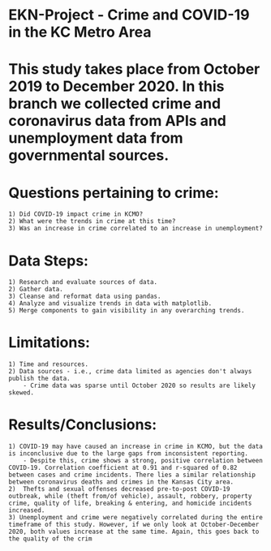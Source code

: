 # EKN-Project - Crime and COVID-19 in the KC Metro Area
# This study takes place from October 2019 to December 2020. In this branch we collected crime and coronavirus data from APIs and unemployment data from governmental sources.
# Questions pertaining to crime:
    1) Did COVID-19 impact crime in KCMO?
    2) What were the trends in crime at this time?
    3) Was an increase in crime correlated to an increase in unemployment?
# Data Steps:
    1) Research and evaluate sources of data.
    2) Gather data.
    3) Cleanse and reformat data using pandas.
    4) Analyze and visualize trends in data with matplotlib.
    5) Merge components to gain visibility in any overarching trends.
# Limitations:
    1) Time and resources.
    2) Data sources - i.e., crime data limited as agencies don't always publish the data.
        - Crime data was sparse until October 2020 so results are likely skewed.
# Results/Conclusions:
    1) COVID-19 may have caused an increase in crime in KCMO, but the data is inconclusive due to the large gaps from inconsistent reporting.
        - Despite this, crime shows a strong, positive correlation between COVID-19. Correlation coefficient at 0.91 and r-squared of 0.82 between cases and crime incidents. There lies a similar relationship between coronavirus deaths and crimes in the Kansas City area.
    2)  Thefts and sexual offenses decreased pre-to-post COVID-19 outbreak, while (theft from/of vehicle), assault, robbery, property crime, quality of life, breaking & entering, and homicide incidents increased.
    3) Unemployment and crime were negatively correlated during the entire timeframe of this study. However, if we only look at October-December 2020, both values increase at the same time. Again, this goes back to the quality of the crim
    
